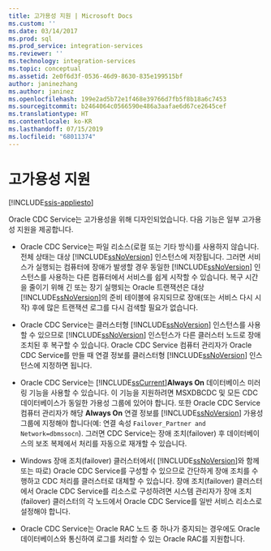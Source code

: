 ```yaml
---
title: 고가용성 지원 | Microsoft Docs
ms.custom: ''
ms.date: 03/14/2017
ms.prod: sql
ms.prod_service: integration-services
ms.reviewer: ''
ms.technology: integration-services
ms.topic: conceptual
ms.assetid: 2e0f6d3f-0536-46d9-8630-835e199515bf
author: janinezhang
ms.author: janinez
ms.openlocfilehash: 199e2ad5b72e1f468e39766d7fb5f8b18a6c7453
ms.sourcegitcommit: b2464064c0566590e486a3aafae6d67ce2645cef
ms.translationtype: HT
ms.contentlocale: ko-KR
ms.lasthandoff: 07/15/2019
ms.locfileid: "68011374"
---
```

# <a name="high-availability-support"></a>고가용성 지원

[!INCLUDE[ssis-appliesto](../../includes/ssis-appliesto-ssvrpluslinux-asdb-asdw-xxx.md)]


  Oracle CDC Service는 고가용성을 위해 디자인되었습니다. 다음 기능은 일부 고가용성 지원을 제공합니다.  
  
-   Oracle CDC Service는 파일 리소스(로컬 또는 기타 방식)를 사용하지 않습니다. 전체 상태는 대상 [!INCLUDE[ssNoVersion](../../includes/ssnoversion-md.md)] 인스턴스에 저장됩니다. 그러면 서비스가 실행되는 컴퓨터에 장애가 발생할 경우 동일한 [!INCLUDE[ssNoVersion](../../includes/ssnoversion-md.md)] 인스턴스를 사용하는 다른 컴퓨터에서 서비스를 쉽게 시작할 수 있습니다. 복구 시간을 줄이기 위해 긴 또는 장기 실행되는 Oracle 트랜잭션은 대상 [!INCLUDE[ssNoVersion](../../includes/ssnoversion-md.md)]의 준비 테이블에 유지되므로 장애(또는 서비스 다시 시작) 후에 많은 트랜잭션 로그를 다시 검색할 필요가 없습니다.  
  
-   Oracle CDC Service는 클러스터형 [!INCLUDE[ssNoVersion](../../includes/ssnoversion-md.md)] 인스턴스를 사용할 수 있으므로 [!INCLUDE[ssNoVersion](../../includes/ssnoversion-md.md)] 인스턴스가 다른 클러스터 노드로 장애 조치된 후 복구할 수 있습니다. Oracle CDC Service 컴퓨터 관리자가 Oracle CDC Service를 만들 때 연결 정보를 클러스터형 [!INCLUDE[ssNoVersion](../../includes/ssnoversion-md.md)] 인스턴스에 지정하면 됩니다.  
  
-   Oracle CDC Service는 [!INCLUDE[ssCurrent](../../includes/sscurrent-md.md)]**Always On** 데이터베이스 미러링 기능을 사용할 수 있습니다. 이 기능을 지원하려면 MSXDBCDC 및 모든 CDC 데이터베이스가 동일한 가용성 그룹에 있어야 합니다. 또한 Oracle CDC Service 컴퓨터 관리자가 해당 **Always On** 연결 정보를 [!INCLUDE[ssNoVersion](../../includes/ssnoversion-md.md)] 가용성 그룹에 지정해야 합니다(예: 연결 속성 `Failover_Partner and Network=dbmssocn`). 그러면 CDC Service는 장애 조치(failover) 후 데이터베이스의 보조 복제에서 처리를 자동으로 재개할 수 있습니다.  
  
-   Windows 장애 조치(failover) 클러스터에서( [!INCLUDE[ssNoVersion](../../includes/ssnoversion-md.md)]와 함께 또는 따로) Oracle CDC Service를 구성할 수 있으므로 간단하게 장애 조치를 수행하고 CDC 처리를 클러스터로 대체할 수 있습니다. 장애 조치(failover) 클러스터에서 Oracle CDC Service를 리소스로 구성하려면 시스템 관리자가 장애 조치(failover) 클러스터의 각 노드에서 Oracle CDC Service를 일반 서비스 리소스로 설정해야 합니다.  
  
-   Oracle CDC Service는 Oracle RAC 노드 중 하나가 중지되는 경우에도 Oracle 데이터베이스와 통신하여 로그를 처리할 수 있는 Oracle RAC를 지원합니다.  
  
  
